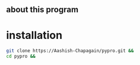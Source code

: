 ## about this program

# installation
```bash
git clone https://Aashish-Chapagain/pypro.git &&
cd pypro &&
```
